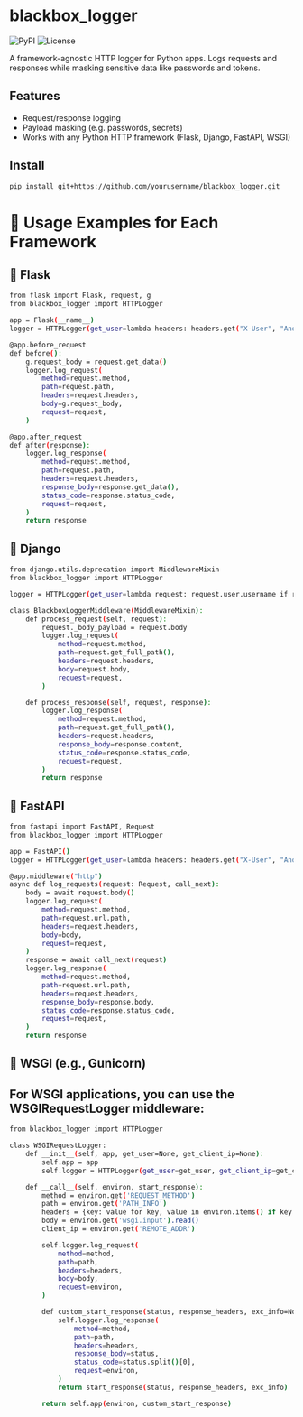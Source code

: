 # blackbox_logger

![PyPI](https://img.shields.io/pypi/v/blackbox-logger)
![License](https://img.shields.io/github/license/avi9r/blackbox_logger)

A framework-agnostic HTTP logger for Python apps. Logs requests and responses while masking sensitive data like passwords and tokens.

## Features

- Request/response logging
- Payload masking (e.g. passwords, secrets)
- Works with any Python HTTP framework (Flask, Django, FastAPI, WSGI)

## Install

```bash
pip install git+https://github.com/yourusername/blackbox_logger.git

```


# 📘 Usage Examples for Each Framework
## 🔹 Flask
```bash
from flask import Flask, request, g
from blackbox_logger import HTTPLogger

app = Flask(__name__)
logger = HTTPLogger(get_user=lambda headers: headers.get("X-User", "Anonymous"))

@app.before_request
def before():
    g.request_body = request.get_data()
    logger.log_request(
        method=request.method,
        path=request.path,
        headers=request.headers,
        body=g.request_body,
        request=request,
    )

@app.after_request
def after(response):
    logger.log_response(
        method=request.method,
        path=request.path,
        headers=request.headers,
        response_body=response.get_data(),
        status_code=response.status_code,
        request=request,
    )
    return response
```
## 🔹 Django
```bash
from django.utils.deprecation import MiddlewareMixin
from blackbox_logger import HTTPLogger

logger = HTTPLogger(get_user=lambda request: request.user.username if request.user.is_authenticated else "Anonymous")

class BlackboxLoggerMiddleware(MiddlewareMixin):
    def process_request(self, request):
        request._body_payload = request.body
        logger.log_request(
            method=request.method,
            path=request.get_full_path(),
            headers=request.headers,
            body=request.body,
            request=request,
        )

    def process_response(self, request, response):
        logger.log_response(
            method=request.method,
            path=request.get_full_path(),
            headers=request.headers,
            response_body=response.content,
            status_code=response.status_code,
            request=request,
        )
        return response
```
## 🔹 FastAPI
```bash
from fastapi import FastAPI, Request
from blackbox_logger import HTTPLogger

app = FastAPI()
logger = HTTPLogger(get_user=lambda headers: headers.get("X-User", "Anonymous"))

@app.middleware("http")
async def log_requests(request: Request, call_next):
    body = await request.body()
    logger.log_request(
        method=request.method,
        path=request.url.path,
        headers=request.headers,
        body=body,
        request=request,
    )
    response = await call_next(request)
    logger.log_response(
        method=request.method,
        path=request.url.path,
        headers=request.headers,
        response_body=response.body,
        status_code=response.status_code,
        request=request,
    )
    return response

```
## 🔹 WSGI (e.g., Gunicorn)
## For WSGI applications, you can use the WSGIRequestLogger middleware:
```bash
from blackbox_logger import HTTPLogger

class WSGIRequestLogger:
    def __init__(self, app, get_user=None, get_client_ip=None):
        self.app = app
        self.logger = HTTPLogger(get_user=get_user, get_client_ip=get_client_ip)

    def __call__(self, environ, start_response):
        method = environ.get('REQUEST_METHOD')
        path = environ.get('PATH_INFO')
        headers = {key: value for key, value in environ.items() if key.startswith('HTTP_')}
        body = environ.get('wsgi.input').read()
        client_ip = environ.get('REMOTE_ADDR')

        self.logger.log_request(
            method=method,
            path=path,
            headers=headers,
            body=body,
            request=environ,
        )

        def custom_start_response(status, response_headers, exc_info=None):
            self.logger.log_response(
                method=method,
                path=path,
                headers=headers,
                response_body=status,
                status_code=status.split()[0],
                request=environ,
            )
            return start_response(status, response_headers, exc_info)

        return self.app(environ, custom_start_response)
```